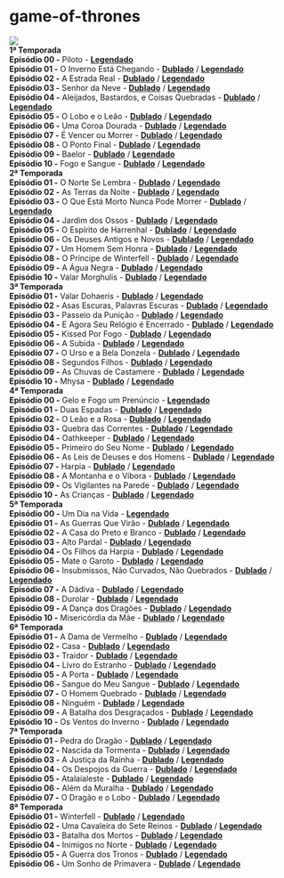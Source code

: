 # game-of-thrones

![](https://redecanais.cx/imgs-videos/Series/Game%20Of%20Thrones%20Capa.jpg)  
**1ª Temporada**  
**Episódio 00 -** Piloto - [**Legendado**](https://redecanais.cx/musicvideo.php?vid=762d4b292)  
**Episódio 01 -** O Inverno Está Chegando - [**Dublado**](https://redecanais.cx/musicvideo.php?vid=66dc88688) / [**Legendado**](https://redecanais.cx/musicvideo.php?vid=324b7fb96)  
**Episódio 02 -** A Estrada Real - [**Dublado**](https://redecanais.cx/musicvideo.php?vid=af9fa5853) / [**Legendado**](https://redecanais.cx/musicvideo.php?vid=eb86efb9e)  
**Episódio 03 -** Senhor da Neve - [**Dublado**](https://redecanais.cx/musicvideo.php?vid=8cad1eaf8) / [**Legendado**](https://redecanais.cx/musicvideo.php?vid=cc89ef913)  
**Episódio 04 -** Aleijados, Bastardos, e Coisas Quebradas - [**Dublado**](https://redecanais.cx/musicvideo.php?vid=7a7d04bbe) / [**Legendado**](https://redecanais.cx/musicvideo.php?vid=32113b4bf)  
**Episódio 05 -** O Lobo e o Leão - [**Dublado**](https://redecanais.cx/musicvideo.php?vid=051fdb8cb) / [**Legendado**](https://redecanais.cx/musicvideo.php?vid=cbb86a262)  
**Episódio 06 -** Uma Coroa Dourada - [**Dublado**](https://redecanais.cx/musicvideo.php?vid=176e64763) / [**Legendado**](https://redecanais.cx/musicvideo.php?vid=7e16f6b00)  
**Episódio 07 -** É Vencer ou Morrer - [**Dublado**](https://redecanais.cx/musicvideo.php?vid=6468c1aa9) / [**Legendado**](https://redecanais.cx/musicvideo.php?vid=ea00eff64)  
**Episódio 08 -** O Ponto Final - [**Dublado**](https://redecanais.cx/musicvideo.php?vid=5d7d6c173) / [**Legendado**](https://redecanais.cx/musicvideo.php?vid=813b078c5)  
**Episódio 09 -** Baelor - [**Dublado**](https://redecanais.cx/musicvideo.php?vid=712d0b1f4) / [**Legendado**](https://redecanais.cx/musicvideo.php?vid=7828d515b)  
**Episódio 10 -** Fogo e Sangue - [**Dublado**](https://redecanais.cx/musicvideo.php?vid=8133c7a45) / [**Legendado**](https://redecanais.cx/musicvideo.php?vid=281aab7eb)  
**2ª Temporada**  
**Episódio 01 -** O Norte Se Lembra - [**Dublado**](https://redecanais.cx/musicvideo.php?vid=226863560) / [**Legendado**](https://redecanais.cx/musicvideo.php?vid=37d46514c)  
**Episódio 02 -** As Terras da Noite - [**Dublado**](https://redecanais.cx/musicvideo.php?vid=e8d4b37e1) / [**Legendado**](https://redecanais.cx/musicvideo.php?vid=7a032e7be)  
**Episódio 03 -** O Que Está Morto Nunca Pode Morrer - [**Dublado**](https://redecanais.cx/musicvideo.php?vid=96fa6dbd4) / [**Legendado**](https://redecanais.cx/musicvideo.php?vid=072ed7e0c)  
**Episódio 04 -** Jardim dos Ossos - [**Dublado**](https://redecanais.cx/musicvideo.php?vid=a75361159) / [**Legendado**](https://redecanais.cx/musicvideo.php?vid=ea5e07f68)  
**Episódio 05 -** O Espírito de Harrenhal - [**Dublado**](https://redecanais.cx/musicvideo.php?vid=9cdedf7db) / [**Legendado**](https://redecanais.cx/musicvideo.php?vid=3153927fb)  
**Episódio 06 -** Os Deuses Antigos e Novos - [**Dublado**](https://redecanais.cx/musicvideo.php?vid=c4d64e08f) / [**Legendado**](https://redecanais.cx/musicvideo.php?vid=34f261a84)  
**Episódio 07 -** Um Homem Sem Honra - [**Dublado**](https://redecanais.cx/musicvideo.php?vid=3e38121a2) / [**Legendado**](https://redecanais.cx/musicvideo.php?vid=b3fb2e7f1)  
**Episódio 08 -** O Príncipe de Winterfell - [**Dublado**](https://redecanais.cx/musicvideo.php?vid=1bfb20782) / [**Legendado**](https://redecanais.cx/musicvideo.php?vid=8a285417d)  
**Episódio 09 -** A Água Negra - [**Dublado**](https://redecanais.cx/musicvideo.php?vid=54d0f99d7) / [**Legendado**](https://redecanais.cx/musicvideo.php?vid=2b05a8d64)  
**Episódio 10 -** Valar Morghulis - [**Dublado**](https://redecanais.cx/musicvideo.php?vid=68c5a9f34) / [**Legendado**](https://redecanais.cx/musicvideo.php?vid=8b18a01ef)  
**3ª Temporada**  
**Episódio 01 -** Valar Dohaeris - [**Dublado**](https://redecanais.cx/game-of-thrones-3%c2%aa-temporada-episodio-01-baleias-dohaeris-video_f1f10e559.html) / [**Legendado**](https://redecanais.cx/game-of-thrones-3%c2%aa-temporada-legendado-episodio-01-baleias-dohaeris-video_7d8a6cc8a.html)  
**Episódio 02 -** Asas Escuras, Palavras Escuras - [**Dublado**](https://redecanais.cx/game-of-thrones-3%c2%aa-temporada-episodio-02-asas-escuras-palavras-escuras-video_cc3c7d63f.html) / [**Legendado**](https://redecanais.cx/game-of-thrones-3%c2%aa-temporada-legendado-episodio-02-asas-escuras-palavras-escuras-video_594347547.html)  
**Episódio 03 -** Passeio da Punição - [**Dublado**](https://redecanais.cx/game-of-thrones-3%c2%aa-temporada-episodio-03-passeio-da-punicao-video_9fbda805c.html) / [**Legendado**](https://redecanais.cx/game-of-thrones-3%C2%AA-temporada-legendado-episodio-03-passeio-da-punicao-video_f3682f8cb.html)  
**Episódio 04 -** E Agora Seu Relógio é Encerrado - [**Dublado**](https://redecanais.cx/game-of-thrones-3%c2%aa-temporada-episodio-04-e-agora-seu-relogio-e-encerrado-video_9921fba35.html) / [**Legendado**](https://redecanais.cx/game-of-thrones-3%c2%aa-temporada-legendado-episodio-04-e-agora-seu-relogio-e-encerrado-video_c673b6ca5.html)  
**Episódio 05 -** Kissed Por Fogo - [**Dublado**](https://redecanais.cx/game-of-thrones-3a-temporada-episodio-05-kissed-por-fogo-video_ceac8e928.html) / [**Legendado**](https://redecanais.cx/game-of-thrones-3a-temporada-legendado-episodio-05-kissed-por-fogo-video_ed6a6dd0d.html)  
**Episódio 06 -** A Subida - [**Dublado**](https://redecanais.cx/game-of-thrones-3a-temporada-episodio-06-a-subida-video_c22cb4d8f.html) / [**Legendado**](https://redecanais.cx/game-of-thrones-3a-temporada-legendado-episodio-06-a-subida-video_53e749ec6.html)  
**Episódio 07 -** O Urso e a Bela Donzela - [**Dublado**](https://redecanais.cx/game-of-thrones-3a-temporada-episodio-07-o-urso-e-a-bela-donzela-video_71dbde460.html) / [**Legendado**](https://redecanais.cx/game-of-thrones-3a-temporada-legendado-episodio-07-o-urso-e-a-bela-donzela-video_808dd8cfb.html)  
**Episódio 08 -** Segundos Filhos - [**Dublado**](https://redecanais.cx/game-of-thrones-3a-temporada-episodio-08-segundos-filhos-video_cbb6bad10.html) / [**Legendado**](https://redecanais.cx/game-of-thrones-3a-temporada-legendado-episodio-08-segundos-filhos-video_70c0891c0.html)  
**Episódio 09 -** As Chuvas de Castamere - [**Dublado**](https://redecanais.cx/game-of-thrones-3a-temporada-episodio-09-as-chuvas-de-castamere-video_682564d93.html) / [**Legendado**](https://redecanais.cx/game-of-thrones-3a-temporada-legendado-episodio-09-as-chuvas-de-castamere-video_3b4ff63ce.html)  
**Episódio 10 -** Mhysa - [**Dublado**](https://redecanais.cx/game-of-thrones-3a-temporada-episodio-10-mhysa-video_c3a6db2e1.html) / [**Legendado**](https://redecanais.cx/game-of-thrones-3a-temporada-legendado-episodio-10-mhysa-video_b9ea54fdd.html)  
**4ª Temporada**  
**Episódio 00 -** Gelo e Fogo um Prenúncio - [**Legendado**](https://redecanais.cx/game-of-thrones-4a-temporada-legendado-episodio-00-gelo-e-fogo-um-prenuncio-video_2718a81b9.html)  
**Episódio 01 -** Duas Espadas - [**Dublado**](https://redecanais.cx/game-of-thrones-4a-temporada-episodio-01-duas-espadas_d79a55b4c.html) / [**Legendado**](https://redecanais.cx/game-of-thrones-4a-temporada-legendado-episodio-01-duas-espadas_2a956a95d.html)  
**Episódio 02 -** O Leão e a Rosa - [**Dublado**](https://redecanais.cx/game-of-thrones-4a-temporada-episodio-02-o-leao-e-a-rosa_3b91ad931.html) / [**Legendado**](https://redecanais.cx/game-of-thrones-4a-temporada-legendado-episodio-02-o-leao-e-a-rosa_b55b7300b.html)  
**Episódio 03 -** Quebra das Correntes - [**Dublado**](https://redecanais.cx/game-of-thrones-4a-temporada-episodio-03-quebra-das-correntes_0985fac23.html) / [**Legendado**](https://redecanais.cx/game-of-thrones-4a-temporada-legendado-episodio-03-quebra-das-correntes_d5edadb59.html)  
**Episódio 04 -** Oathkeeper - [**Dublado**](https://redecanais.cx/game-of-thrones-4a-temporada-episodio-04-oathkeeper_718d90c2e.html) / [**Legendado**](https://redecanais.cx/game-of-thrones-4a-temporada-legendado-episodio-04-oathkeeper_f6efd232b.html)  
**Episódio 05 -** Primeiro do Seu Nome - [**Dublado**](https://redecanais.cx/game-of-thrones-4a-temporada-episodio-05-primeiro-do-seu-nome_e8bf63075.html) / [**Legendado**](https://redecanais.cx/game-of-thrones-4a-temporada-legendado-episodio-05-primeiro-do-seu-nome_bbfac600e.html)  
**Episódio 06 -** As Leis de Deuses e dos Homens - [**Dublado**](https://redecanais.cx/game-of-thrones-4a-temporada-episodio-06-as-leis-de-deuses-e-dos-homens_36c7e75ea.html) / [**Legendado**](https://redecanais.cx/game-of-thrones-4a-temporada-legendado-episodio-06-as-leis-de-deuses-e-dos-homens_85234f410.html)  
**Episódio 07 -** Harpia - [**Dublado**](https://redecanais.cx/game-of-thrones-4a-temporada-episodio-07-harpia_20b1ff0d4.html) / [**Legendado**](https://redecanais.cx/game-of-thrones-4a-temporada-legendado-episodio-07-harpia_e6b9ef21c.html)  
**Episódio 08 -** A Montanha e o Víbora - [**Dublado**](https://redecanais.cx/game-of-thrones-4a-temporada-episodio-08-a-montanha-e-o-vibora_27730fd35.html) / [**Legendado**](https://redecanais.cx/game-of-thrones-4a-temporada-legendado-episodio-08-a-montanha-e-o-vibora_58c210818.html)  
**Episódio 09 -** Os Vigilantes na Parede - [**Dublado**](https://redecanais.cx/game-of-thrones-4a-temporada-episodio-09-os-vigilantes-na-parede_828f5f488.html) / [**Legendado**](https://redecanais.cx/game-of-thrones-4a-temporada-legendado-episodio-09-os-vigilantes-na-parede_6e335d088.html)  
**Episódio 10 -** As Crianças - [**Dublado**](https://redecanais.cx/game-of-thrones-4a-temporada-episodio-10-as-criancas_ff61f9df1.html) / [**Legendado**](https://redecanais.cx/game-of-thrones-4a-temporada-legendado-episodio-10-as-criancas_6e238e96f.html)  
**5ª Temporada**  
**Episódio 00 -** Um Dia na Vida - [**Legendado**](https://redecanais.cx/game-of-thrones-5a-temporada-legendado-episodio-00-um-dia-na-vida_964cd90cc.html)  
**Episódio 01 -** As Guerras Que Virão - [**Dublado**](https://redecanais.cx/game-of-thrones-5a-temporada-episodio-01-as-guerras-vindouro_13e4a4f56.html) / [**Legendado**](https://redecanais.cx/game-of-thrones-5a-temporada-legendado-episodio-01-as-guerras-vindouro_781038a22.html)  
**Episódio 02 -** A Casa do Preto e Branco - [**Dublado**](https://redecanais.cx/game-of-thrones-5a-temporada-episodio-02-a-casa-de-preto-e-branco_a32988dd1.html) / [**Legendado**](https://redecanais.cx/game-of-thrones-5a-temporada-legendado-episodio-02-a-casa-de-preto-e-branco_7be97a8d0.html)  
**Episódio 03 -** Alto Pardal - [**Dublado**](https://redecanais.cx/game-of-thrones-5a-temporada-episodio-03-alto-pardal_2e5ef842e.html) / [**Legendado**](https://redecanais.cx/game-of-thrones-5a-temporada-legendado-episodio-03-alto-pardal_0837921d6.html)  
**Episódio 04 -** Os Filhos da Harpia - [**Dublado**](https://redecanais.cx/game-of-thrones-5a-temporada-episodio-04-os-filhos-da-harpia_216360c41.html) / [**Legendado**](https://redecanais.cx/game-of-thrones-5a-temporada-legendado-episodio-04-os-filhos-da-harpia_e6df648e3.html)  
**Episódio 05 -** Mate o Garoto - [**Dublado**](https://redecanais.cx/game-of-thrones-5a-temporada-episodio-05-matar-o-garoto_04fe2b553.html) / [**Legendado**](https://redecanais.cx/game-of-thrones-5a-temporada-legendado-episodio-05-matar-o-garoto_0354e55f2.html)  
**Episódio 06 -** Insubmissos, Não Curvados, Não Quebrados - [**Dublado**](https://redecanais.cx/game-of-thrones-5a-temporada-episodio-06-erecta-descansar-continuo_ce95e176a.html) / [**Legendado**](https://redecanais.cx/game-of-thrones-5a-temporada-legendado-episodio-06-erecta-descansar-continuo_95a32c1a5.html)  
**Episódio 07 -** A Dádiva - [**Dublado**](https://redecanais.cx/game-of-thrones-5a-temporada-episodio-07-o-presente_7d3028d71.html) / [**Legendado**](https://redecanais.cx/game-of-thrones-5a-temporada-legendado-episodio-07-o-presente_6c2a29287.html)  
**Episódio 08 -** Durolar - [**Dublado**](https://redecanais.cx/game-of-thrones-5a-temporada-episodio-08-inicio-dificil_618f5afdd.html) / [**Legendado**](https://redecanais.cx/game-of-thrones-5a-temporada-legendado-episodio-08-inicio-dificil_2db7f2808.html)  
**Episódio 09 -** A Dança dos Dragões - [**Dublado**](https://redecanais.cx/game-of-thrones-5a-temporada-episodio-09-a-danca-dos-dragoes_13cdb57ad.html) / [**Legendado**](https://redecanais.cx/game-of-thrones-5a-temporada-legendado-episodio-09-a-danca-dos-dragoes_91226b63a.html)  
**Episódio 10 -** Misericórdia da Mãe - [**Dublado**](https://redecanais.cx/game-of-thrones-5a-temporada-episodio-10-misericordia-da-mae_7b961a459.html) / [**Legendado**](https://redecanais.cx/game-of-thrones-5a-temporada-legendado-episodio-10-misericordia-da-mae_f8dc2cd12.html)  
**6ª Temporada**  
**Episódio 01 -** A Dama de Vermelho - [**Dublado**](https://redecanais.cx/game-of-thrones-6a-temporada-episodio-01-a-dama-de-vermelho_fb40d6432.html) / [**Legendado**](https://redecanais.cx/game-of-thrones-6a-temporada-legendado-episodio-01-a-dama-de-vermelho_5aa0938f1.html)  
**Episódio 02 -** Casa - [**Dublado**](https://redecanais.cx/game-of-thrones-6a-temporada-episodio-02-casa_e0a0a1a1c.html) / [**Legendado**](https://redecanais.cx/game-of-thrones-6a-temporada-legendado-episodio-02-casa_0e196673a.html)  
**Episódio 03 -** Traidor - [**Dublado**](https://redecanais.cx/game-of-thrones-6a-temporada-episodio-03-traidor_97d35bf26.html) / [**Legendado**](https://redecanais.cx/game-of-thrones-6a-temporada-legendado-episodio-03-traidor_6da564459.html)  
**Episódio 04 -** Livro do Estranho - [**Dublado**](https://redecanais.cx/game-of-thrones-6a-temporada-episodio-04-livro-do-estranho_a54de6a59.html) / [**Legendado**](https://redecanais.cx/game-of-thrones-6a-temporada-legendado-episodio-04-livro-do-estranho_8ab7a34d6.html)  
**Episódio 05 -** A Porta - [**Dublado**](https://redecanais.cx/game-of-thrones-6a-temporada-episodio-05-a-porta_d8f0f25df.html) / [**Legendado**](https://redecanais.cx/game-of-thrones-6a-temporada-legendado-episodio-05-a-porta_b44dfbb4f.html)  
**Episódio 06 -** Sangue do Meu Sangue - [**Dublado**](https://redecanais.cx/game-of-thrones-6a-temporada-episodio-06-sangue-do-meu-sangue_a1cbfab9d.html) / [**Legendado**](https://redecanais.cx/game-of-thrones-6a-temporada-legendado-episodio-06-sangue-do-meu-sangue_29c9ef669.html)  
**Episódio 07 -** O Homem Quebrado - [**Dublado**](https://redecanais.cx/game-of-thrones-6a-temporada-episodio-07-o-homem-quebrado_51ca2c92a.html) / [**Legendado**](https://redecanais.cx/game-of-thrones-6a-temporada-legendado-episodio-07-o-homem-quebrado_114d84e31.html)  
**Episódio 08 -** Ninguém - [**Dublado**](https://redecanais.cx/game-of-thrones-6a-temporada-episodio-08-ninguem_570b52fb6.html) / [**Legendado**](https://redecanais.cx/game-of-thrones-6a-temporada-legendado-episodio-08-ninguem_d70b6a86d.html)  
**Episódio 09 -** A Batalha dos Desgraçados - [**Dublado**](https://redecanais.cx/game-of-thrones-6a-temporada-episodio-09-a-batalha-dos-desgracados_7779659b9.html) / [**Legendado**](https://redecanais.cx/game-of-thrones-6a-temporada-legendado-episodio-09-a-batalha-dos-desgracados_bad99157e.html)  
**Episódio 10 -** Os Ventos do Inverno - [**Dublado**](https://redecanais.cx/game-of-thrones-6a-temporada-episodio-10-os-ventos-do-inverno_58f169fd4.html) / [**Legendado**](https://redecanais.cx/game-of-thrones-6a-temporada-legendado-episodio-10-os-ventos-do-inverno_5b33958ca.html)  
**7ª Temporada**  
**Episódio 01 -** Pedra do Dragão - [**Dublado**](https://redecanais.cx/game-of-thrones-7a-temporada-episodio-01-pedra-do-dragao_406191de5.html) / [**Legendado**](https://redecanais.cx/game-of-thrones-7a-temporada-legendado-episodio-01-pedra-do-dragao_1ddf6da97.html)  
**Episódio 02 -** Nascida da Tormenta - [**Dublado**](https://redecanais.cx/game-of-thrones-7a-temporada-episodio-02-nascida-da-tormenta_87496bb5d.html) / [**Legendado**](https://redecanais.cx/game-of-thrones-7a-temporada-legendado-episodio-02-nascida-da-tormenta_bd542ed46.html)  
**Episódio 03 -** A Justiça da Rainha - [**Dublado**](https://redecanais.cx/game-of-thrones-7a-temporada-episodio-03-a-justica-da-rainha_dd49884b4.html) / [**Legendado**](https://redecanais.cx/game-of-thrones-7a-temporada-legendado-episodio-03-a-justica-da-rainha_42cc6a542.html)  
**Episódio 04 -** Os Despojos da Guerra - [**Dublado**](https://redecanais.cx/game-of-thrones-7a-temporada-episodio-04-os-despojos-da-guerra_87dd41787.html) / [**Legendado**](https://redecanais.cx/game-of-thrones-7a-temporada-legendado-episodio-04-os-despojos-da-guerra_c9fc8e8ed.html)  
**Episódio 05 -** Atalaialeste - [**Dublado**](https://redecanais.cx/game-of-thrones-7a-temporada-episodio-05-atalaialeste_cb8fa7bca.html) / [**Legendado**](https://redecanais.cx/game-of-thrones-7a-temporada-legendado-episodio-05-atalaialeste_d5753c23b.html)  
**Episódio 06 -** Além da Muralha - [**Dublado**](https://redecanais.cx/game-of-thrones-7a-temporada-episodio-06-alem-da-muralha_515984e59.html) / [**Legendado**](https://redecanais.cx/game-of-thrones-7a-temporada-legendado-episodio-06-alem-da-muralha_5b08e7b78.html)  
**Episódio 07 -** O Dragão e o Lobo - [**Dublado**](https://redecanais.cx/game-of-thrones-7a-temporada-episodio-07-o-dragao-e-o-lobo_e028276a0.html) / [**Legendado**](https://redecanais.cx/game-of-thrones-7a-temporada-legendado-episodio-07-o-dragao-e-o-lobo_1ec04ff53.html)  
**8ª Temporada**  
**Episódio 01 -** Winterfell - [**Dublado**](https://redecanais.cx/game-of-thrones-8a-temporada-episodio-01-winterfell_9bd367044.html) / [**Legendado**](https://redecanais.cx/game-of-thrones-8a-temporada-legendado-episodio-01-winterfell_acba9d0f2.html)  
**Episódio 02 -** Uma Cavaleira do Sete Reinos - [**Dublado**](https://redecanais.cx/game-of-thrones-8a-temporada-episodio-02-uma-cavaleira-do-sete-reinos_1c494c7dd.html) / [**Legendado**](https://redecanais.cx/game-of-thrones-8a-temporada-legendado-episodio-02-uma-cavaleira-do-sete-reinos_ba47d59f7.html)  
**Episódio 03 -** Batalha dos Mortos - [**Dublado**](https://redecanais.cx/game-of-thrones-8a-temporada-episodio-03-batalha-dos-mortos_904a9fcfd.html) / [**Legendado**](https://redecanais.cx/game-of-thrones-8a-temporada-legendado-episodio-03-batalha-dos-mortos_7b3e672de.html)  
**Episódio 04 -** Inimigos no Norte - [**Dublado**](https://redecanais.cx/game-of-thrones-8a-temporada-episodio-04-inimigos-no-norte_607934374.html) / [**Legendado**](https://redecanais.cx/game-of-thrones-8a-temporada-legendado-episodio-04-inimigos-no-norte_18e003911.html)  
**Episódio 05 -** A Guerra dos Tronos - [**Dublado**](https://redecanais.cx/game-of-thrones-8a-temporada-episodio-05-a-guerra-dos-tronos_2071ab919.html) / [**Legendado**](https://redecanais.cx/game-of-thrones-8a-temporada-legendado-episodio-05-a-guerra-dos-tronos_2a7dff129.html)  
**Episódio 06 -** Um Sonho de Primavera - [**Dublado**](https://redecanais.cx/game-of-thrones-8a-temporada-episodio-06-um-sonho-de-primavera_42faf79f6.html) / [**Legendado**](https://redecanais.cx/game-of-thrones-8a-temporada-legendado-episodio-06-um-sonho-de-primavera_a0dae74f1.html)
